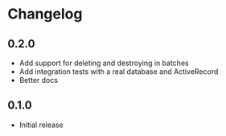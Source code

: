 # Changelog

## 0.2.0
- Add support for deleting and destroying in batches
- Add integration tests with a real database and ActiveRecord
- Better docs

## 0.1.0
- Initial release
